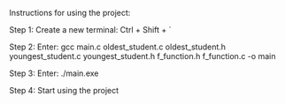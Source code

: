 Instructions for using the project:

Step 1: Create a new terminal: Ctrl + Shift + `

Step 2: Enter: gcc main.c oldest_student.c oldest_student.h youngest_student.c youngest_student.h f_function.h f_function.c -o main

Step 3: Enter: ./main.exe

Step 4: Start using the project
